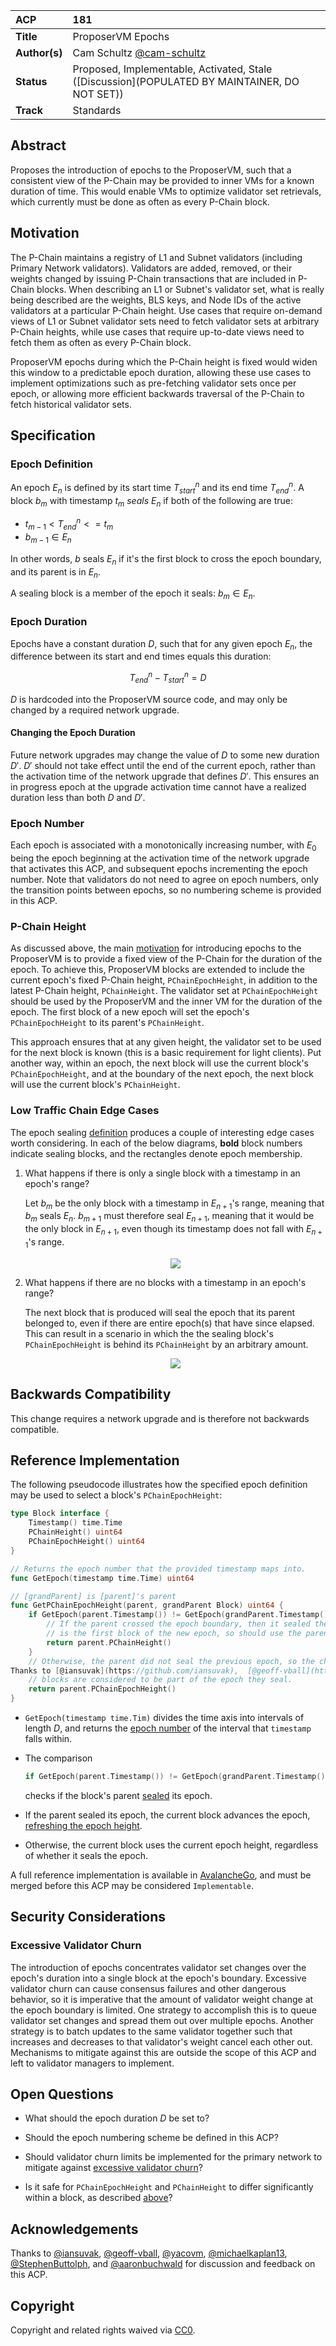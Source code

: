 | ACP | 181 |
| :--- | :--- |
| **Title** | ProposerVM Epochs |
| **Author(s)** | Cam Schultz [@cam-schultz](https://github.com/cam-schultz) |
| **Status** | Proposed, Implementable, Activated, Stale ([Discussion](POPULATED BY MAINTAINER, DO NOT SET)) |
| **Track** | Standards |

## Abstract

Proposes the introduction of epochs to the ProposerVM, such that a consistent view of the P-Chain may be provided to inner VMs for a known duration of time. This would enable VMs to optimize validator set retrievals, which currently must be done as often as every P-Chain block.

## Motivation

The P-Chain maintains a registry of L1 and Subnet validators (including Primary Network validators). Validators are added, removed, or their weights changed by issuing P-Chain transactions that are included in P-Chain blocks. When describing an L1 or Subnet's validator set, what is really being described are the weights, BLS keys, and Node IDs of the active validators at a particular P-Chain height. Use cases that require on-demand views of L1 or Subnet validator sets need to fetch validator sets at arbitrary P-Chain heights, while use cases that require up-to-date views need to fetch them as often as every P-Chain block.

ProposerVM epochs during which the P-Chain height is fixed would widen this window to a predictable epoch duration, allowing these use cases to implement optimizations such as pre-fetching validator sets once per epoch, or allowing more efficient backwards traversal of the P-Chain to fetch historical validator sets.

## Specification

### Epoch Definition

An epoch $E_n$ is defined by its start time $T_{start}^n$ and its end time $T_{end}^n$. A block $b_m$ with timestamp $t_m$ *seals* $E_n$ if both of the following are true:
- $t_{m-1} < T_{end}^n <= t_m$
- $b_{m-1} \in E_n$ 

In other words, $b$ seals $E_n$ if it's the first block to cross the epoch boundary, and its parent is in $E_n$.

A sealing block is a member of the epoch it seals: $b_m \in E_n$.

### Epoch Duration

Epochs have a constant duration $D$, such that for any given epoch $E_n$, the difference between its start and end times equals this duration: 

$$
T_{end}^n - T_{start}^n = D
$$ 

$D$ is hardcoded into the ProposerVM source code, and may only be changed by a required network upgrade.

#### Changing the Epoch Duration

Future network upgrades may change the value of $D$ to some new duration $D'$. $D'$ should not take effect until the end of the current epoch, rather than the activation time of the network upgrade that defines $D'$. This ensures an in progress epoch at the upgrade activation time cannot have a realized duration less than both $D$ and $D'$.

### Epoch Number

Each epoch is associated with a monotonically increasing number, with $E_0$ being the epoch beginning at the activation time of the network upgrade that activates this ACP, and subsequent epochs incrementing the epoch number. Note that validators do not need to agree on epoch numbers, only the transition points between epochs, so no numbering scheme is provided in this ACP.

### P-Chain Height

As discussed above, the main [motivation](#motivation) for introducing epochs to the ProposerVM is to provide a fixed view of the P-Chain for the duration of the epoch. To achieve this, ProposerVM blocks are extended to include the current epoch's fixed P-Chain height, `PChainEpochHeight`, in addition to the latest P-Chain height, `PChainHeight`. The validator set at `PChainEpochHeight` should be used by the ProposerVM and the inner VM for the duration of the epoch. The first block of a new epoch will set the epoch's `PChainEpochHeight` to its parent's `PChainHeight`.

This approach ensures that at any given height, the validator set to be used for the next block is known (this is a basic requirement for light clients). Put another way, within an epoch, the next block will use the current block's `PChainEpochHeight`, and at the boundary of the next epoch, the next block will use the current block's `PChainHeight`.

### Low Traffic Chain Edge Cases

The epoch sealing [definition](#epoch-definition) produces a couple of interesting edge cases worth considering. In each of the below diagrams, **bold** block numbers indicate sealing blocks, and the rectangles denote epoch membership.

1. What happens if there is only a single block with a timestamp in an epoch's range?

    Let $b_m$ be the only block with a timestamp in $E_{n+1}$'s range, meaning that $b_m$ seals $E_n$. $b_{m+1}$ must therefore seal $E_{n+1}$, meaning that it would be the only block in $E_{n+1}$, even though its timestamp does not fall with $E_{n+1}$'s range.

    <p align="center">
      <img src=./edge_case_1.png />
    </p>

2. What happens if there are no blocks with a timestamp in an epoch's range?

    The next block that is produced will seal the epoch that its parent belonged to, even if there are entire epoch(s) that have since elapsed. This can result in a scenario in which the the sealing block's `PChainEpochHeight` is behind its `PChainHeight` by an arbitrary amount.

    <p align="center">
      <img src=./edge_case_2.png />
    </p>

## Backwards Compatibility

This change requires a network upgrade and is therefore not backwards compatible.

## Reference Implementation

The following pseudocode illustrates how the specified epoch definition may be used to select a block's `PChainEpochHeight`:

```go
type Block interface {
    Timestamp() time.Time
    PChainHeight() uint64
    PChainEpochHeight() uint64
}

// Returns the epoch number that the provided timestamp maps into.
func GetEpoch(timestamp time.Time) uint64

// [grandParent] is [parent]'s parent
func GetPChainEpochHeight(parent, grandParent Block) uint64 {
    if GetEpoch(parent.Timestamp()) != GetEpoch(grandParent.Timestamp()) {
		// If the parent crossed the epoch boundary, then it sealed the previous epoch. The child
		// is the first block of the new epoch, so should use the parent's P-Chain height.
		return parent.PChainHeight()
	}
	// Otherwise, the parent did not seal the previous epoch, so the child should use the same
Thanks to [@iansuvak](https://github.com/iansuvak),  [@geoff-vball](https://github.com/geoff-vball), [@yacovm](https://github.com/yacovm), [@michaelkaplan13](https://github.com/michaelkaplan13), [@StephenButtolph](https://github.com/StephenButtolph), and [@aaronbuchwald](https://github.com/aaronbuchwald) for discussion and feedback on this ACP.
	// blocks are considered to be part of the epoch they seal.
	return parent.PChainEpochHeight()
}
```

- `GetEpoch(timestamp time.Tim)` divides the time axis into intervals of length $D$, and returns the [epoch number](#epoch-number) of the interval that `timestamp` falls within.
- The comparison

    ```go
    if GetEpoch(parent.Timestamp()) != GetEpoch(grandParent.Timestamp())
    ```

    checks if the block's parent [sealed](#epoch-definition) its epoch.
- If the parent sealed its epoch, the current block advances the epoch, [refreshing the epoch height](#p-chain-height).
- Otherwise, the current block uses the current epoch height, regardless of whether it seals the epoch.

A full reference implementation is available in [AvalancheGo](https://github.com/ava-labs/avalanchego/pull/3746), and must be merged before this ACP may be considered `Implementable`.

## Security Considerations

### Excessive Validator Churn

The introduction of epochs concentrates validator set changes over the epoch's duration into a single block at the epoch's boundary. Excessive validator churn can cause consensus failures and other dangerous behavior, so it is imperative that the amount of validator weight change at the epoch boundary is limited. One strategy to accomplish this is to queue validator set changes and spread them out over multiple epochs. Another strategy is to batch updates to the same validator together such that increases and decreases to that validator's weight cancel each other out. Mechanisms to mitigate against this are outside the scope of this ACP and left to validator managers to implement.

## Open Questions

- What should the epoch duration $D$ be set to?

- Should the epoch numbering scheme be defined in this ACP?

- Should validator churn limits be implemented for the primary network to mitigate against [excessive validator churn](#excessive-validator-churn)?

- Is it safe for `PChainEpochHeight` and `PChainHeight` to differ significantly within a block, as described [above](#low-traffic-chain-edge-cases)?

## Acknowledgements

Thanks to [@iansuvak](https://github.com/iansuvak),  [@geoff-vball](https://github.com/geoff-vball), [@yacovm](https://github.com/yacovm), [@michaelkaplan13](https://github.com/michaelkaplan13), [@StephenButtolph](https://github.com/StephenButtolph), and [@aaronbuchwald](https://github.com/aaronbuchwald) for discussion and feedback on this ACP.

## Copyright

Copyright and related rights waived via [CC0](https://creativecommons.org/publicdomain/zero/1.0/).
